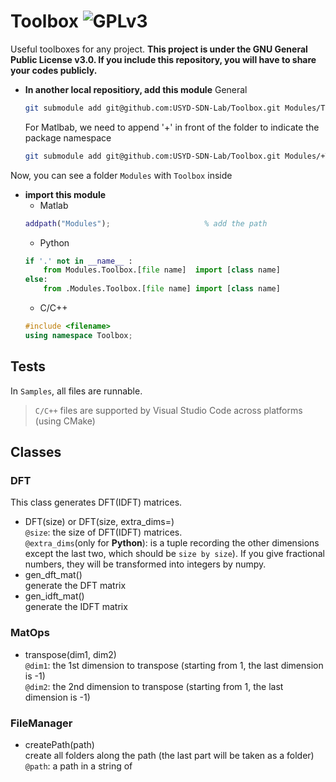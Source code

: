 # Toolbox ![GPLv3](https://www.gnu.org/graphics/gplv3-or-later-sm.png)
Useful toolboxes for any project. **This project is under the GNU General Public License v3.0. If you include this repository, you will have to share your codes publicly.**
* **In another local repositiory, add this module**
	General
	```sh
	git submodule add git@github.com:USYD-SDN-Lab/Toolbox.git Modules/Toolbox
	```
	For Matlbab, we need to append '+' in front of the folder to indicate the package namespace
	```sh
	git submodule add git@github.com:USYD-SDN-Lab/Toolbox.git Modules/+Toolbox
	```
Now, you can see a folder `Modules` with `Toolbox` inside
* **import this module**
	* Matlab
	```matlab
	addpath("Modules");						% add the path
	```
	* Python
	```python
	if '.' not in __name__ :
		from Modules.Toolbox.[file name]  import [class name]
	else:
		from .Modules.Toolbox.[file name] import [class name]
	```
	* C/C++
	```c++
	#include <filename>
	using namespace Toolbox;
	```
## Tests
In `Samples`, all files are runnable.
> `C/C++` files are supported by Visual Studio Code across platforms (using CMake)

## Classes
### DFT
This class generates DFT(IDFT) matrices.
* DFT(size) or DFT(size, extra_dims=)<br>
`@size`: the size of DFT(IDFT) matrices. <br>
`@extra_dims`(only for **Python**): is a tuple recording the other dimensions except the last two, which should be `size by size`). If you give fractional numbers, they will be transformed into integers by numpy.
* gen_dft_mat()<br>
generate the DFT matrix
* gen_idft_mat()<br>
generate the IDFT matrix

### MatOps
* transpose(dim1, dim2)<br>
`@dim1`: the 1st dimension to transpose (starting from 1, the last dimension is -1)<br>
`@dim2`: the 2nd dimension to transpose (starting from 1, the last dimension is -1)<br>

### FileManager
* createPath(path)<br>
create all folders along the path (the last part will be taken as a folder)<br>
`@path`: a path in a string of <string>
